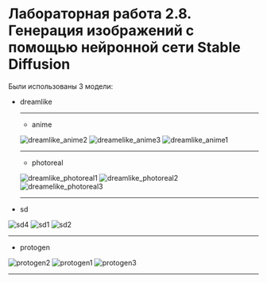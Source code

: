 # Лабораторная работа 2.8. Генерация изображений с помощью нейронной сети Stable Diffusion

Были использованы 3 модели:

* dreamlike
  ***
  * anime
  
  ![dreamlike_anime2](https://github.com/CheesyPitsa/lab2.8/assets/113666100/228ec1ba-1f83-4ed3-b132-14e4d4494844)
  ![dreamelike_anime3](https://github.com/CheesyPitsa/lab2.8/assets/113666100/33018c4c-924a-48a1-9432-7e3975329863)
  ![dreamlike_anime1](https://github.com/CheesyPitsa/lab2.8/assets/113666100/4f23b4ad-3ebb-4e16-bc81-2b7c752d0b5d)
  ***
  * photoreal
  
  ![dreamlike_photoreal1](https://github.com/CheesyPitsa/lab2.8/assets/113666100/712e6b29-ebe0-4ab8-9044-873fa00fb9d1)
  ![dreamlike_photoreal2](https://github.com/CheesyPitsa/lab2.8/assets/113666100/4133f114-dfc9-4632-8336-e3bdebbb5139)
  ![dreamelike_photoreal3](https://github.com/CheesyPitsa/lab2.8/assets/113666100/458f0bda-1d0f-459f-9a18-705ed11f7821)
  ***
* sd

![sd4](https://github.com/CheesyPitsa/lab2.8/assets/113666100/4e820f40-0fa4-4218-bd51-4507ee6d3b6a)
![sd1](https://github.com/CheesyPitsa/lab2.8/assets/113666100/718b1b91-db1b-436f-9fc1-c11f90fd0ce0)
![sd2](https://github.com/CheesyPitsa/lab2.8/assets/113666100/92e40981-a43b-4eef-bb36-0b930aa674c5)
***
* protogen

![protogen2](https://github.com/CheesyPitsa/lab2.8/assets/113666100/89f93ebc-96c0-45b2-ab6e-9ed9576926e1)
![protogen1](https://github.com/CheesyPitsa/lab2.8/assets/113666100/5e3686d5-ca1a-4bcd-b786-cad2312ea85c)
![protogen3](https://github.com/CheesyPitsa/lab2.8/assets/113666100/0f3609a1-8adf-4455-983e-28176e0fdf69)
***
